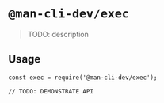 # `@man-cli-dev/exec`

> TODO: description

## Usage

```
const exec = require('@man-cli-dev/exec');

// TODO: DEMONSTRATE API
```
